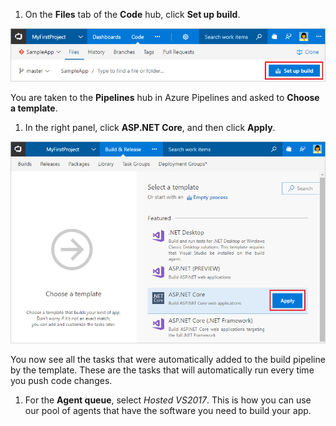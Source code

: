 1. On the **Files** tab of the **Code** hub, click **Set up build**.

 ![Screenshot showing button to set up build for a repository](../../_shared/_img/set-up-first-build-from-code-hub.png)

 You are taken to the **Pipelines** hub in Azure Pipelines and asked to **Choose a template**.

1. In the right panel, click **ASP.NET Core**, and then click **Apply**.

 ![Screenshot showing dotnet core template](_img/apply-aspnet-core-build-template.png)

 You now see all the tasks that were automatically added to the build pipeline by the template. These are the tasks that will automatically run every time you push code changes.

1. For the **Agent queue**, select _Hosted VS2017_. This is how you can use our pool of agents that have the software you need to build your app.
